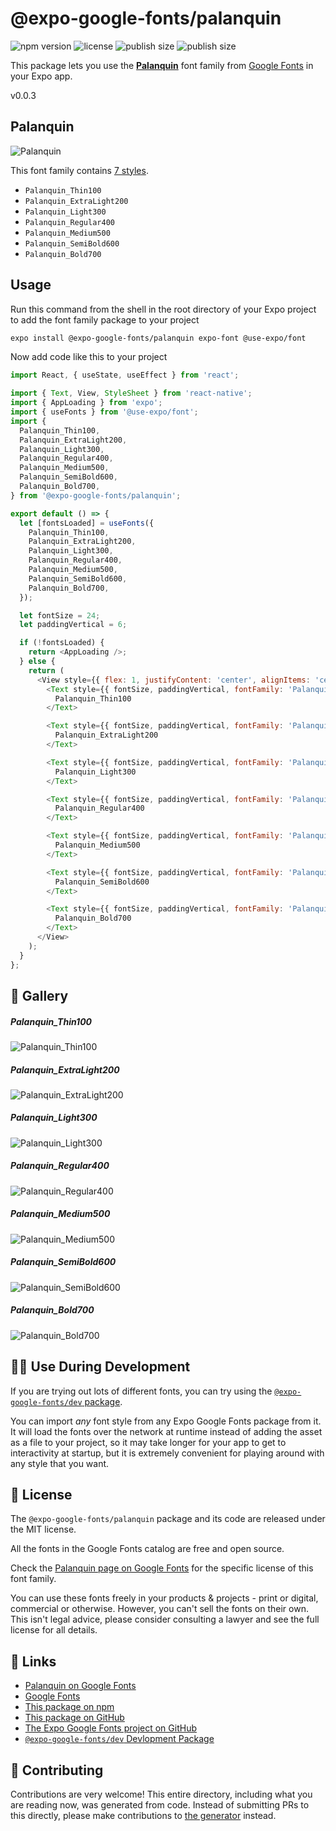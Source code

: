 # @expo-google-fonts/palanquin

![npm version](https://flat.badgen.net/npm/v/@expo-google-fonts/palanquin)
![license](https://flat.badgen.net/github/license/expo/google-fonts)
![publish size](https://flat.badgen.net/packagephobia/install/@expo-google-fonts/palanquin)
![publish size](https://flat.badgen.net/packagephobia/publish/@expo-google-fonts/palanquin)

This package lets you use the [**Palanquin**](https://fonts.google.com/specimen/Palanquin) font family from [Google Fonts](https://fonts.google.com/) in your Expo app.

v0.0.3

## Palanquin

![Palanquin](./font-family.png)

This font family contains [7 styles](#-gallery).

- `Palanquin_Thin100`
- `Palanquin_ExtraLight200`
- `Palanquin_Light300`
- `Palanquin_Regular400`
- `Palanquin_Medium500`
- `Palanquin_SemiBold600`
- `Palanquin_Bold700`

## Usage

Run this command from the shell in the root directory of your Expo project to add the font family package to your project
```sh
expo install @expo-google-fonts/palanquin expo-font @use-expo/font
```

Now add code like this to your project
```js
import React, { useState, useEffect } from 'react';

import { Text, View, StyleSheet } from 'react-native';
import { AppLoading } from 'expo';
import { useFonts } from '@use-expo/font';
import {
  Palanquin_Thin100,
  Palanquin_ExtraLight200,
  Palanquin_Light300,
  Palanquin_Regular400,
  Palanquin_Medium500,
  Palanquin_SemiBold600,
  Palanquin_Bold700,
} from '@expo-google-fonts/palanquin';

export default () => {
  let [fontsLoaded] = useFonts({
    Palanquin_Thin100,
    Palanquin_ExtraLight200,
    Palanquin_Light300,
    Palanquin_Regular400,
    Palanquin_Medium500,
    Palanquin_SemiBold600,
    Palanquin_Bold700,
  });

  let fontSize = 24;
  let paddingVertical = 6;

  if (!fontsLoaded) {
    return <AppLoading />;
  } else {
    return (
      <View style={{ flex: 1, justifyContent: 'center', alignItems: 'center' }}>
        <Text style={{ fontSize, paddingVertical, fontFamily: 'Palanquin_Thin100' }}>
          Palanquin_Thin100
        </Text>

        <Text style={{ fontSize, paddingVertical, fontFamily: 'Palanquin_ExtraLight200' }}>
          Palanquin_ExtraLight200
        </Text>

        <Text style={{ fontSize, paddingVertical, fontFamily: 'Palanquin_Light300' }}>
          Palanquin_Light300
        </Text>

        <Text style={{ fontSize, paddingVertical, fontFamily: 'Palanquin_Regular400' }}>
          Palanquin_Regular400
        </Text>

        <Text style={{ fontSize, paddingVertical, fontFamily: 'Palanquin_Medium500' }}>
          Palanquin_Medium500
        </Text>

        <Text style={{ fontSize, paddingVertical, fontFamily: 'Palanquin_SemiBold600' }}>
          Palanquin_SemiBold600
        </Text>

        <Text style={{ fontSize, paddingVertical, fontFamily: 'Palanquin_Bold700' }}>
          Palanquin_Bold700
        </Text>
      </View>
    );
  }
};

```

## 🔡 Gallery

##### Palanquin_Thin100
![Palanquin_Thin100](./c2f2587b9d7e9715b99bbe03f6115a2dcf52f8cb016c7e31f06e26561f3f13bb.ttf.png)

##### Palanquin_ExtraLight200
![Palanquin_ExtraLight200](./e3ae6db39173fbbc643b90005a108980c36ea6111e91516ed3e754cd247f965d.ttf.png)

##### Palanquin_Light300
![Palanquin_Light300](./94dbed29146fdc39c8979eff474e5210368a5276c9c7b55706418b745036a240.ttf.png)

##### Palanquin_Regular400
![Palanquin_Regular400](./a3fd79ddbba4270727bcb4649e1015a2726418eef7abd8cb984139bca11f5df5.ttf.png)

##### Palanquin_Medium500
![Palanquin_Medium500](./c027a6ee638527b57eed686cb93382141e9da3ad55c331614b735f4b26dfe2f9.ttf.png)

##### Palanquin_SemiBold600
![Palanquin_SemiBold600](./e342fbd31bc4d7a837724b2e51ac0c6e4057d44809e8e984d2c72c0b0a3dc48a.ttf.png)

##### Palanquin_Bold700
![Palanquin_Bold700](./a1812757fe429bab601701c1010e05f49540ea857170789a8ee91e0fe1d5e9d2.ttf.png)


## 👩‍💻 Use During Development

If you are trying out lots of different fonts, you can try using the [`@expo-google-fonts/dev` package](https://github.com/expo/google-fonts/tree/master/font-packages/dev#readme).

You can import *any* font style from any Expo Google Fonts package from it. It will load the fonts
over the network at runtime instead of adding the asset as a file to your project, so it may take longer
for your app to get to interactivity at startup, but it is extremely convenient
for playing around with any style that you want.

## 📖 License

The `@expo-google-fonts/palanquin` package and its code are released under the MIT license.

All the fonts in the Google Fonts catalog are free and open source.

Check the [Palanquin page on Google Fonts](https://fonts.google.com/specimen/Palanquin) for the specific license of this font family.

You can use these fonts freely in your products & projects - print or digital, commercial or otherwise. However, you can't sell the fonts on their own. This isn't legal advice, please consider consulting a lawyer and see the full license for all details.

## 🔗 Links

- [Palanquin on Google Fonts](https://fonts.google.com/specimen/Palanquin)
- [Google Fonts](https://fonts.google.com/)
- [This package on npm](https://www.npmjs.com/package/@expo-google-fonts/palanquin)
- [This package on GitHub](https://github.com/expo/google-fonts/tree/master/font-packages/palanquin)
- [The Expo Google Fonts project on GitHub](https://github.com/expo/google-fonts)
- [`@expo-google-fonts/dev` Devlopment Package](https://github.com/expo/google-fonts/tree/master/font-packages/dev)


## 🤝 Contributing

Contributions are very welcome! This entire directory, including what you are reading now, was generated from code. Instead of submitting PRs to this directly, please make contributions to [the generator](https://github.com/expo/google-fonts/tree/master/packages/generator) instead.

